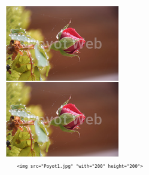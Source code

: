 <html>
<head>
<meta charset="utf-8">
<title>Untitled Document</title>

</head>
<div>
  <img src="Poyot1.jpg" "with="200" height="200" float=left >   
<div>
<body>

<tr>
<td>
<img src="Poyot1.jpg" "with="200" height="200"float=left> 
    
<td>


    
<tr>
         

        <img src="Poyot1.jpg" "with="200" height="200"> 

    
        
    
    
    
<body>
</html>
